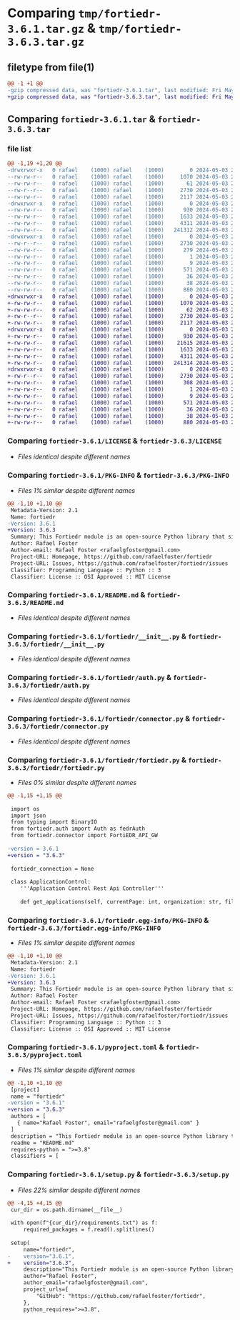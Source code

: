# Comparing `tmp/fortiedr-3.6.1.tar.gz` & `tmp/fortiedr-3.6.3.tar.gz`

## filetype from file(1)

```diff
@@ -1 +1 @@
-gzip compressed data, was "fortiedr-3.6.1.tar", last modified: Fri May  3 20:02:14 2024, max compression
+gzip compressed data, was "fortiedr-3.6.3.tar", last modified: Fri May  3 20:19:59 2024, max compression
```

## Comparing `fortiedr-3.6.1.tar` & `fortiedr-3.6.3.tar`

### file list

```diff
@@ -1,19 +1,20 @@
-drwxrwxr-x   0 rafael    (1000) rafael    (1000)        0 2024-05-03 20:02:14.715087 fortiedr-3.6.1/
--rw-rw-r--   0 rafael    (1000) rafael    (1000)     1070 2024-05-03 20:00:35.000000 fortiedr-3.6.1/LICENSE
--rw-rw-r--   0 rafael    (1000) rafael    (1000)       61 2024-05-03 20:00:35.000000 fortiedr-3.6.1/MANIFEST.in
--rw-r--r--   0 rafael    (1000) rafael    (1000)     2730 2024-05-03 20:02:14.715087 fortiedr-3.6.1/PKG-INFO
--rw-rw-r--   0 rafael    (1000) rafael    (1000)     2117 2024-05-03 20:00:35.000000 fortiedr-3.6.1/README.md
-drwxrwxr-x   0 rafael    (1000) rafael    (1000)        0 2024-05-03 20:02:14.715087 fortiedr-3.6.1/fortiedr/
--rw-rw-r--   0 rafael    (1000) rafael    (1000)      930 2024-05-03 20:00:35.000000 fortiedr-3.6.1/fortiedr/__init__.py
--rw-rw-r--   0 rafael    (1000) rafael    (1000)     1633 2024-05-03 20:00:35.000000 fortiedr-3.6.1/fortiedr/auth.py
--rw-rw-r--   0 rafael    (1000) rafael    (1000)     4311 2024-05-03 20:00:35.000000 fortiedr-3.6.1/fortiedr/connector.py
--rw-rw-r--   0 rafael    (1000) rafael    (1000)   241312 2024-05-03 20:00:35.000000 fortiedr-3.6.1/fortiedr/fortiedr.py
-drwxrwxr-x   0 rafael    (1000) rafael    (1000)        0 2024-05-03 20:02:14.715087 fortiedr-3.6.1/fortiedr.egg-info/
--rw-r--r--   0 rafael    (1000) rafael    (1000)     2730 2024-05-03 20:02:14.000000 fortiedr-3.6.1/fortiedr.egg-info/PKG-INFO
--rw-rw-r--   0 rafael    (1000) rafael    (1000)      279 2024-05-03 20:02:14.000000 fortiedr-3.6.1/fortiedr.egg-info/SOURCES.txt
--rw-rw-r--   0 rafael    (1000) rafael    (1000)        1 2024-05-03 20:02:14.000000 fortiedr-3.6.1/fortiedr.egg-info/dependency_links.txt
--rw-rw-r--   0 rafael    (1000) rafael    (1000)        9 2024-05-03 20:02:14.000000 fortiedr-3.6.1/fortiedr.egg-info/top_level.txt
--rw-rw-r--   0 rafael    (1000) rafael    (1000)      571 2024-05-03 20:00:35.000000 fortiedr-3.6.1/pyproject.toml
--rw-rw-r--   0 rafael    (1000) rafael    (1000)       36 2024-05-03 20:00:35.000000 fortiedr-3.6.1/requirements.txt
--rw-rw-r--   0 rafael    (1000) rafael    (1000)       38 2024-05-03 20:02:14.715087 fortiedr-3.6.1/setup.cfg
--rw-rw-r--   0 rafael    (1000) rafael    (1000)      880 2024-05-03 20:02:09.000000 fortiedr-3.6.1/setup.py
+drwxrwxr-x   0 rafael    (1000) rafael    (1000)        0 2024-05-03 20:19:59.754229 fortiedr-3.6.3/
+-rw-rw-r--   0 rafael    (1000) rafael    (1000)     1070 2024-05-03 20:00:35.000000 fortiedr-3.6.3/LICENSE
+-rw-rw-r--   0 rafael    (1000) rafael    (1000)       62 2024-05-03 20:14:00.000000 fortiedr-3.6.3/MANIFEST.in
+-rw-r--r--   0 rafael    (1000) rafael    (1000)     2730 2024-05-03 20:19:59.754229 fortiedr-3.6.3/PKG-INFO
+-rw-rw-r--   0 rafael    (1000) rafael    (1000)     2117 2024-05-03 20:00:35.000000 fortiedr-3.6.3/README.md
+drwxrwxr-x   0 rafael    (1000) rafael    (1000)        0 2024-05-03 20:19:59.754229 fortiedr-3.6.3/fortiedr/
+-rw-rw-r--   0 rafael    (1000) rafael    (1000)      930 2024-05-03 20:00:35.000000 fortiedr-3.6.3/fortiedr/__init__.py
+-rw-rw-r--   0 rafael    (1000) rafael    (1000)    21615 2024-05-03 20:00:35.000000 fortiedr-3.6.3/fortiedr/api_parameters.json
+-rw-rw-r--   0 rafael    (1000) rafael    (1000)     1633 2024-05-03 20:00:35.000000 fortiedr-3.6.3/fortiedr/auth.py
+-rw-rw-r--   0 rafael    (1000) rafael    (1000)     4311 2024-05-03 20:00:35.000000 fortiedr-3.6.3/fortiedr/connector.py
+-rw-rw-r--   0 rafael    (1000) rafael    (1000)   241314 2024-05-03 20:19:20.000000 fortiedr-3.6.3/fortiedr/fortiedr.py
+drwxrwxr-x   0 rafael    (1000) rafael    (1000)        0 2024-05-03 20:19:59.754229 fortiedr-3.6.3/fortiedr.egg-info/
+-rw-r--r--   0 rafael    (1000) rafael    (1000)     2730 2024-05-03 20:19:59.000000 fortiedr-3.6.3/fortiedr.egg-info/PKG-INFO
+-rw-rw-r--   0 rafael    (1000) rafael    (1000)      308 2024-05-03 20:19:59.000000 fortiedr-3.6.3/fortiedr.egg-info/SOURCES.txt
+-rw-rw-r--   0 rafael    (1000) rafael    (1000)        1 2024-05-03 20:19:59.000000 fortiedr-3.6.3/fortiedr.egg-info/dependency_links.txt
+-rw-rw-r--   0 rafael    (1000) rafael    (1000)        9 2024-05-03 20:19:59.000000 fortiedr-3.6.3/fortiedr.egg-info/top_level.txt
+-rw-rw-r--   0 rafael    (1000) rafael    (1000)      571 2024-05-03 20:19:29.000000 fortiedr-3.6.3/pyproject.toml
+-rw-rw-r--   0 rafael    (1000) rafael    (1000)       36 2024-05-03 20:00:35.000000 fortiedr-3.6.3/requirements.txt
+-rw-rw-r--   0 rafael    (1000) rafael    (1000)       38 2024-05-03 20:19:59.754229 fortiedr-3.6.3/setup.cfg
+-rw-rw-r--   0 rafael    (1000) rafael    (1000)      880 2024-05-03 20:19:25.000000 fortiedr-3.6.3/setup.py
```

### Comparing `fortiedr-3.6.1/LICENSE` & `fortiedr-3.6.3/LICENSE`

 * *Files identical despite different names*

### Comparing `fortiedr-3.6.1/PKG-INFO` & `fortiedr-3.6.3/PKG-INFO`

 * *Files 1% similar despite different names*

```diff
@@ -1,10 +1,10 @@
 Metadata-Version: 2.1
 Name: fortiedr
-Version: 3.6.1
+Version: 3.6.3
 Summary: This Fortiedr module is an open-source Python library that simplifies interaction with the FortiEDR Cloud API.
 Author: Rafael Foster
 Author-email: Rafael Foster <rafaelgfoster@gmail.com>
 Project-URL: Homepage, https://github.com/rafaelfoster/fortiedr
 Project-URL: Issues, https://github.com/rafaelfoster/fortiedr/issues
 Classifier: Programming Language :: Python :: 3
 Classifier: License :: OSI Approved :: MIT License
```

### Comparing `fortiedr-3.6.1/README.md` & `fortiedr-3.6.3/README.md`

 * *Files identical despite different names*

### Comparing `fortiedr-3.6.1/fortiedr/__init__.py` & `fortiedr-3.6.3/fortiedr/__init__.py`

 * *Files identical despite different names*

### Comparing `fortiedr-3.6.1/fortiedr/auth.py` & `fortiedr-3.6.3/fortiedr/auth.py`

 * *Files identical despite different names*

### Comparing `fortiedr-3.6.1/fortiedr/connector.py` & `fortiedr-3.6.3/fortiedr/connector.py`

 * *Files identical despite different names*

### Comparing `fortiedr-3.6.1/fortiedr/fortiedr.py` & `fortiedr-3.6.3/fortiedr/fortiedr.py`

 * *Files 0% similar despite different names*

```diff
@@ -1,15 +1,15 @@
 
 import os
 import json
 from typing import BinaryIO
 from fortiedr.auth import Auth as fedrAuth
 from fortiedr.connector import FortiEDR_API_GW
 
-version = 3.6.1
+version = "3.6.3"
 
 fortiedr_connection = None
 
 class ApplicationControl:
 	'''Application Control Rest Api Controller'''
 
 	def get_applications(self, currentPage: int, organization: str, fileName: str = None, path: str = None, signer: str = None, enabled: bool = None, hash: str = None, operatingSystem: str = None, policyIds: list = None, tag: str = None) -> tuple[bool, None]:
```

### Comparing `fortiedr-3.6.1/fortiedr.egg-info/PKG-INFO` & `fortiedr-3.6.3/fortiedr.egg-info/PKG-INFO`

 * *Files 1% similar despite different names*

```diff
@@ -1,10 +1,10 @@
 Metadata-Version: 2.1
 Name: fortiedr
-Version: 3.6.1
+Version: 3.6.3
 Summary: This Fortiedr module is an open-source Python library that simplifies interaction with the FortiEDR Cloud API.
 Author: Rafael Foster
 Author-email: Rafael Foster <rafaelgfoster@gmail.com>
 Project-URL: Homepage, https://github.com/rafaelfoster/fortiedr
 Project-URL: Issues, https://github.com/rafaelfoster/fortiedr/issues
 Classifier: Programming Language :: Python :: 3
 Classifier: License :: OSI Approved :: MIT License
```

### Comparing `fortiedr-3.6.1/pyproject.toml` & `fortiedr-3.6.3/pyproject.toml`

 * *Files 1% similar despite different names*

```diff
@@ -1,10 +1,10 @@
 [project]
 name = "fortiedr"
-version = "3.6.1"
+version = "3.6.3"
 authors = [
   { name="Rafael Foster", email="rafaelgfoster@gmail.com" }
 ]
 description = "This Fortiedr module is an open-source Python library that simplifies interaction with the FortiEDR Cloud API."
 readme = "README.md"
 requires-python = ">=3.8"
 classifiers = [
```

### Comparing `fortiedr-3.6.1/setup.py` & `fortiedr-3.6.3/setup.py`

 * *Files 22% similar despite different names*

```diff
@@ -4,15 +4,15 @@
 cur_dir = os.path.dirname(__file__)
 
 with open(f"{cur_dir}/requirements.txt") as f:
     required_packages = f.read().splitlines()
 
 setup(
     name="fortiedr",
-    version="3.6.1",
+    version="3.6.3",
     description="This Fortiedr module is an open-source Python library that simplifies interaction with the FortiEDR Cloud API.",
     author="Rafael Foster",
     author_email="rafaelgfoster@gmail.com",
     project_urls={
         "GitHub": "https://github.com/rafaelfoster/fortiedr",
     },
     python_requires=">=3.8",
```

